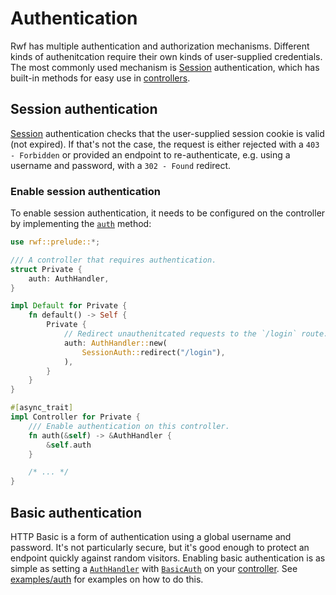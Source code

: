 # Authentication

Rwf has multiple authentication and authorization mechanisms. Different kinds of authenitcation require their own kinds of user-supplied credentials. The most commonly used mechanism is [Session](../sessions) authentication, which has built-in methods for easy use in [controllers](../).

## Session authentication

[Session](../sessions) authentication checks that the user-supplied session cookie is valid (not expired). If that's not the case, the request is either rejected with a `403 - Forbidden` or provided an endpoint to re-authenticate, e.g. using a username and password, with a `302 - Found` redirect.

### Enable session authentication

To enable session authentication, it needs to be configured on the controller by implementing the [`auth`](https://docs.rs/rwf/latest/rwf/controller/trait.Controller.html#method.auth) method:

```rust
use rwf::prelude::*;

/// A controller that requires authentication.
struct Private {
    auth: AuthHandler,
}

impl Default for Private {
    fn default() -> Self {
        Private {
            // Redirect unauthenitcated requests to the `/login` route.
            auth: AuthHandler::new(
                SessionAuth::redirect("/login"),
            ),
        }
    }
}

#[async_trait]
impl Controller for Private {
    /// Enable authentication on this controller.
    fn auth(&self) -> &AuthHandler {
        &self.auth
    }

    /* ... */
}
```

## Basic authentication

HTTP Basic is a form of authentication using a global username and password. It's not particularly secure, but it's good enough to protect an endpoint quickly against random visitors. Enabling basic authentication is as simple
as setting a [`AuthHandler`](https://docs.rs/rwf/latest/rwf/controller/auth/struct.AuthHandler.html) with [`BasicAuth`](https://docs.rs/rwf/latest/rwf/controller/auth/struct.BasicAuth.html) on your [controller](../). See [examples/auth](https://github.com/levkk/rwf/tree/main/examples/auth) for examples on how to do this.
